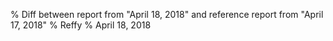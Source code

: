 % Diff between report from "April 18, 2018" and reference report from "April 17, 2018"
% Reffy
% April 18, 2018

